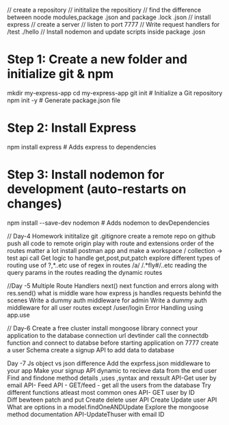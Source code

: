 // create a repository
// inititalize the repositiory
// find the difference between noode modules,package .json and package .lock .json 
// install express
// create a server
// listen to port 7777
// Write request handlers for /test ./hello
// Install nodemon and update scripts inside package .josn 


# Step 1: Create a new folder and initialize git & npm
mkdir my-express-app
cd my-express-app
git init                          # Initialize a Git repository
npm init -y                       # Generate package.json file

# Step 2: Install Express
npm install express               # Adds express to dependencies

# Step 3: Install nodemon for development (auto-restarts on changes)
npm install --save-dev nodemon   # Adds nodemon to devDependencies




// Day-4 Homework
inititalize git
.gitignore
create a remote repo on github
push all code to remote origin 
play with route and extensions 
order of the routes matter a lot
install postman app and make a workspace / collection ->   test api call
Get logic to handle get,post,put,patch
explore different types of routing use of ?,*..etc
use of regex in routes /a/   /.*fly#/..etc
reading the query params in the routes
reading the dynamic routes 




//Day -5
Multiple Route Handlers
next()
next function and errors along with res.send()
what is middle ware 
how express js handles requests behinfd the scenes 
Write a dummy auth middleware for admin 
Write a dummy auth middleware for all user routes except /user/login
Error Handling using app.use


// Day-6
Create a free cluster
install mongoose library
connect your application to the database connection url devtinder
call the connectdb function and connect to databse before starting application on 7777
create a user Schema
create a signup API to add data to database


Day -7
Js object vs json difference
Add the exprfess.json middleware to your app
Make your signup API dynamic to recieve data from the end user
Find and findone method details ,uses ,syntax and rexsult 
API-Get user by email
API- Feed API - GET/feed - get all the users from the database
Try different functions atleast most common ones
API- GET user by ID  
Diff bewteen patch and put 
Create delete user API
Create Update user API
What are options in a model.findOneANDUpdate
Explore the mongoose method documentation
API-UpdateThuser with email ID



